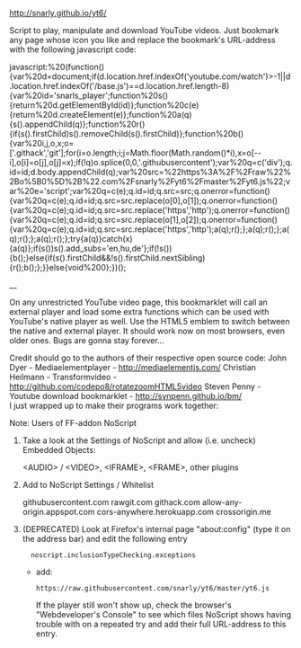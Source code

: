 http://snarly.github.io/yt6/

Script to play, manipulate and download YouTube videos. Just bookmark any page whose icon you like and replace the bookmark's URL-address with the following javascript code:

javascript:%20(function(){var%20d=document;if(d.location.href.indexOf('youtube.com/watch')>-1||d.location.href.indexOf('/base.js')==d.location.href.length-8){var%20id='snarls_player';function%20s(){return%20d.getElementById(id)};function%20c(e){return%20d.createElement(e)};function%20a(q){s().appendChild(q)};function%20r(){if(s().firstChild)s().removeChild(s().firstChild)};function%20b(){var%20i,j,o,x;o=['.githack','git'];for(i=o.length;i;j=Math.floor(Math.random()*i),x=o[--i],o[i]=o[j],o[j]=x);if(!q)o.splice(0,0,'.githubusercontent');var%20q=c('div');q.id=id;d.body.appendChild(q);var%20src=%22https%3A%2F%2Fraw%22%2Bo%5B0%5D%2B%22.com%2Fsnarly%2Fyt6%2Fmaster%2Fyt6.js%22;var%20e='script';var%20q=c(e);q.id=id;q.src=src;q.onerror=function(){var%20q=c(e);q.id=id;q.src=src.replace(o[0],o[1]);q.onerror=function(){var%20q=c(e);q.id=id;q.src=src.replace('https','http');q.onerror=function(){var%20q=c(e);q.id=id;q.src=src.replace(o[1],o[2]);q.onerror=function(){var%20q=c(e);q.id=id;q.src=src.replace('https','http');a(q);r();};a(q);r();};a(q);r();};a(q);r();};try{a(q)}catch(x){a(q)};if(s())s().add_subs='en,hu,de'};if(!s()){b();}else{if(s().firstChild&&!s().firstChild.nextSibling){r();b();};}}else{void%200};})();


__

On any unrestricted YouTube video page, this bookmarklet will call an external player and load some extra functions which can be used with YouTube's native player as well. Use the HTML5 emblem to switch between the native and external player. It should work now on most browsers, even older ones. Bugs are gonna stay forever...


Credit should go to the authors of their respective open source code:
   John Dyer - Mediaelementplayer - http://mediaelementjs.com/
   Christian Heilmann - Transformvideo - http://github.com/codepo8/rotatezoomHTML5video
   Steven Penny - Youtube download bookmarklet - http://svnpenn.github.io/bm/   
I just wrapped up to make their programs work together:



Note: Users of FF-addon NoScript

1. Take a look at the Settings of NoScript and allow (i.e. uncheck) Embedded Objects:

      \<AUDIO\> / \<VIDEO\>,
      \<IFRAME\>,
      \<FRAME\>,
      other plugins

2. Add to NoScript Settings / Whitelist

      githubusercontent.com
      rawgit.com
      githack.com
      allow-any-origin.appspot.com
      cors-anywhere.herokuapp.com
      crossorigin.me


3. (DEPRECATED) Look at Firefox's internal page "about:config" (type it on the address bar) and edit the following entry
      
         noscript.inclusionTypeChecking.exceptions
   - add:
   
         https://raw.githubusercontent.com/snarly/yt6/master/yt6.js

      If the player still won't show up, check the browser's "Webdeveloper's Console" to see which files
      NoScript shows having trouble with on a repeated try and add their full URL-address to this entry.

